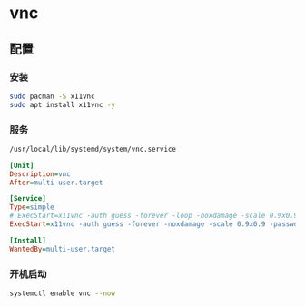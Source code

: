 # vnc

## 配置

### 安装

```sh
sudo pacman -S x11vnc
sudo apt install x11vnc -y
```

### 服务

```sh
/usr/local/lib/systemd/system/vnc.service
```

```ini
[Unit]
Description=vnc
After=multi-user.target

[Service]
Type=simple
# ExecStart=x11vnc -auth guess -forever -loop -noxdamage -scale 0.9x0.9 -passwd 90909090 -repeat -shared -o /var/log/x11vnc.log
ExecStart=x11vnc -auth guess -forever -noxdamage -scale 0.9x0.9 -passwd 90909090

[Install]
WantedBy=multi-user.target
```

### 开机启动

```sh
systemctl enable vnc --now
```
